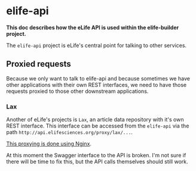 # elife-api

__This doc describes how the eLife API is used within the elife-builder 
project.__

The `elife-api` project is eLife's central point for talking to other services.

## Proxied requests

Because we only want to talk to elife-api and because sometimes we have other
applications with their own REST interfaces, we need to have those requests 
proxied to those other downstream applications.

### Lax

Another of eLife's projects is `Lax`, an article data repository with it's own
REST interface. This interface can be accessed from the `elife-api` via the path
`http://api.elifesciences.org/proxy/lax/...`. 

[This proxying is done using Nginx](https://github.com/elifesciences/elife-builder/blob/master/salt/salt/elife-api/config/etc-nginx-sitesavailable-elifeapi.conf#L19).

At this moment the Swagger interface to the API is broken. I'm not sure if there 
will be time to fix this, but the API calls themselves should still work.

